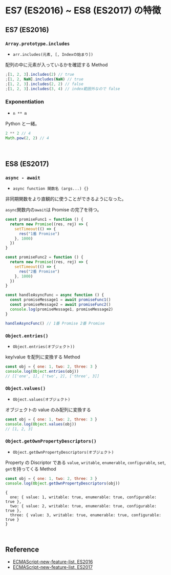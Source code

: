 # ES7 (ES2016) ~ ES8 (ES2017) の特徴

## ES7 (ES2016)

### `Array.prototype.includes`

- `arr.includes(元素, [, Indexの始まり])`

配列の中に元素が入っているかを確認する Method

```javascript
;[1, 2, 3].includes(2) // true
;[1, 2, NaN].includes(NaN) // true
;[1, 2, 3].includes(2, 2) // false
;[1, 2, 3].includes(3, 4) // index範囲外なので false
```

### Exponentiation

- `n ** m`

Python と一緒。

```javascript
2 ** 2 // 4
Math.pow(2, 2) // 4
```

<br>

## ES8 (ES2017)

### `async - await`

- `async function 関数名 (args...) {}`

非同期関数をより直観的に使うことができるようになった。

`async`関数内の`await`は Promise の完了を待つ。

```javascript
const promiseFunc1 = function () {
  return new Promise((res, rej) => {
    setTimeout(() => {
      res("1番 Promise")
    }, 1000)
  })
}

const promiseFunc2 = function () {
  return new Promise((res, rej) => {
    setTimeout(() => {
      res("2番 Promise")
    }, 1000)
  })
}

const handleAsyncFunc = async function () {
  const promiseMessage1 = await promiseFunc1()
  const promiseMessage2 = await promiseFunc2()
  console.log(promiseMessage1, promiseMessage2)
}

handleAsyncFunc() // 1番 Promise 2番 Promise
```

### `Object.entries()`

- `Object.entries(オブジェクト))`

key/value を配列に変換する Method

```javascript
const obj = { one: 1, two: 2, three: 3 }
console.log(Object.entries(obj))
// [['one', 1], ['two', 2], ['three', 3]]
```

### `Object.values()`

- `Object.values(オブジェクト)`

オブジェクトの value のみ配列に変換する

```javascript
const obj = { one: 1, two: 2, three: 3 }
console.log(Object.values(obj))
// [1, 2, 3]
```

### `Object.getOwnPropertyDescriptors()`

- `Object.getOwnPropertyDescriptors(オブジェクト)`

Property の Discriptor である `value`, `writable`, `enumerable`, `configurable`, `set`, `get`を持ってくる Method

```javascript
const obj = { one: 1, two: 2, three: 3 }
console.log(Object.getOwnPropertyDescriptors(obj))
```

```
{
  one: { value: 1, writable: true, enumerable: true, configurable: true },
  two: { value: 2, writable: true, enumerable: true, configurable: true },
  three: { value: 3, writable: true, enumerable: true, configurable: true }
}
```

<br>

## Reference

- [ECMAScript-new-feature-list, ES2016](https://github.com/daumann/ECMAScript-new-features-list/blob/master/ES2016.MD)
- [ECMAScript-new-feature-list, ES2017](https://github.com/daumann/ECMAScript-new-features-list/blob/master/ES2017.MD)
